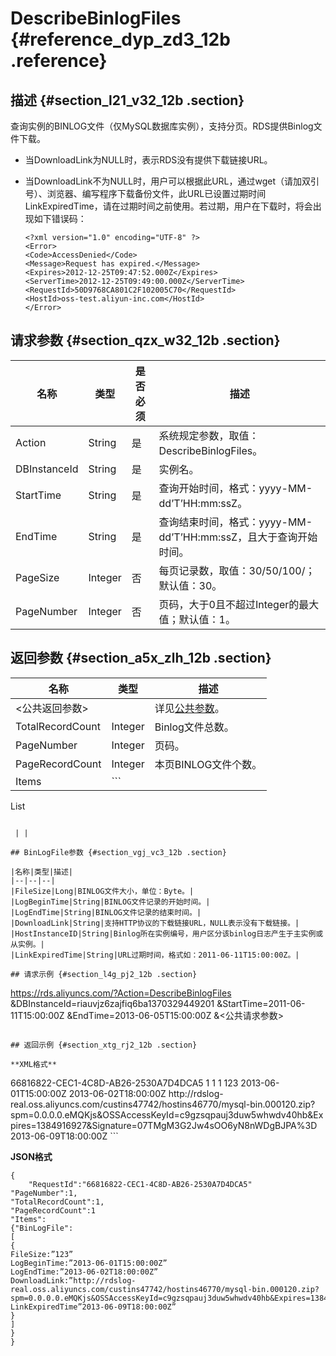 # DescribeBinlogFiles {#reference_dyp_zd3_12b .reference}

## 描述 {#section_l21_v32_12b .section}

查询实例的BINLOG文件（仅MySQL数据库实例），支持分页。RDS提供Binlog文件下载。

-   当DownloadLink为NULL时，表示RDS没有提供下载链接URL。
-   当DownloadLink不为NULL时，用户可以根据此URL，通过wget（请加双引号）、浏览器、编写程序下载备份文件，此URL已设置过期时间LinkExpiredTime，请在过期时间之前使用。若过期，用户在下载时，将会出现如下错误码：

    ```
    <?xml version="1.0" encoding="UTF-8" ?>
    <Error>
    <Code>AccessDenied</Code>
    <Message>Request has expired.</Message>
    <Expires>2012-12-25T09:47:52.000Z</Expires>
    <ServerTime>2012-12-25T09:49:00.000Z</ServerTime>
    <RequestId>50D9768CA801C2F102005C70</RequestId>
    <HostId>oss-test.aliyun-inc.com</HostId>
    </Error>
    ```


## 请求参数 {#section_qzx_w32_12b .section}

|名称|类型|是否必须|描述|
|--|--|----|--|
|Action|String|是|系统规定参数，取值：DescribeBinlogFiles。|
|DBInstanceId|String|是|实例名。|
|StartTime|String|是|查询开始时间，格式：yyyy-MM-dd’T’HH:mm:ssZ。|
|EndTime|String|是|查询结束时间，格式：yyyy-MM-dd’T’HH:mm:ssZ，且大于查询开始时间。|
|PageSize|Integer|否|每页记录数，取值：30/50/100/；默认值：30。|
|PageNumber|Integer|否|页码，大于0且不超过Integer的最大值；默认值：1。|

## 返回参数 {#section_a5x_zlh_12b .section}

|名称|类型|描述|
|--|--|--|
|<公共返回参数\>| |详见[公共参数](cn.zh-CN/API参考/使用API/公共参数.md#)。|
|TotalRecordCount|Integer|Binlog文件总数。|
|PageNumber|Integer|页码。|
|PageRecordCount|Integer|本页BINLOG文件个数。|
|Items| ```
List<BinLogFile>
```

 | |

## BinLogFile参数 {#section_vgj_vc3_12b .section}

|名称|类型|描述|
|--|--|--|
|FileSize|Long|BINLOG文件大小，单位：Byte。|
|LogBeginTime|String|BINLOG文件记录的开始时间。|
|LogEndTime|String|BINLOG文件记录的结束时间。|
|DownloadLink|String|支持HTTP协议的下载链接URL，NULL表示没有下载链接。|
|HostInstanceID|String|Binlog所在实例编号，用户区分该binlog日志产生于主实例或从实例。|
|LinkExpiredTime|String|URL过期时间，格式如：2011-06-11T15:00:00Z。|

## 请求示例 {#section_l4g_pj2_12b .section}

```
https://rds.aliyuncs.com/?Action=DescribeBinlogFiles
&DBInstanceId=riauvjz6zajfiq6ba1370329449201
&StartTime=2011-06-11T15:00:00Z
&EndTime=2013-06-05T15:00:00Z
&<公共请求参数>
```

## 返回示例 {#section_xtg_rj2_12b .section}

**XML格式**

```
<DescribeBinlogFilesResponse> 
  <RequestId>66816822-CEC1-4C8D-AB26-2530A7D4DCA5</RequestId>
  <TotalRecordCount>1</TotalRecordCount>
  <PageNumber>1</PageNumber>
  <PageRecordCount>1<PageRecordCount>
  <Items>
    <BinLogFile>
    <FileSize>123</FileSize>
    <LogBeginTime>2013-06-01T15:00:00Z</LogBeginTime>
     <LogEndTime>2013-06-02T18:00:00Z</LogEndTime>
     <DownloadLink>http://rdslog-   real.oss.aliyuncs.com/custins47742/hostins46770/mysql-bin.000120.zip?spm=0.0.0.0.eMQKjs&OSSAccessKeyId=c9gzsqpauj3duw5whwdv40hb&Expires=1384916927&Signature=07TMgM3G2Jw4sOO6yN8nWDgBJPA%3D</DownloadLink>
    <LinkExpiredTime>2013-06-09T18:00:00Z</LinkExpiredTime>
   </BinLogFile>
  </Items>
</DescribeBinlogFilesResponse>
```

**JSON格式**

```
{
    "RequestId":"66816822-CEC1-4C8D-AB26-2530A7D4DCA5"
"PageNumber":1,
"TotalRecordCount":1,
"PageRecordCount":1
"Items":
{"BinLogFile":
[
{
FileSize:”123”
LogBeginTime:”2013-06-01T15:00:00Z”
LogEndTime:”2013-06-02T18:00:00Z”
DownloadLink:”http://rdslog-real.oss.aliyuncs.com/custins47742/hostins46770/mysql-bin.000120.zip?spm=0.0.0.0.eMQKjs&OSSAccessKeyId=c9gzsqpauj3duw5whwdv40hb&Expires=1384916927&Signature=07TMgM3G2Jw4sOO6yN8nWDgBJPA%3D”
LinkExpiredTime”2013-06-09T18:00:00Z”
}
]
}
}
```


